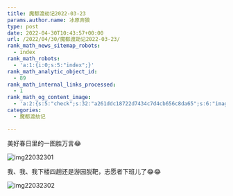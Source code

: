 ```yaml
---
title: 魔都渡劫记2022-03-23
params.author.name: 冰原奔狼
type: post
date: 2022-04-30T10:43:57+00:00
url: /2022/04/30/魔都渡劫记2022-03-23/
rank_math_news_sitemap_robots:
  - index
rank_math_robots:
  - 'a:1:{i:0;s:5:"index";}'
rank_math_analytic_object_id:
  - 89
rank_math_internal_links_processed:
  - 1
rank_math_og_content_image:
  - 'a:2:{s:5:"check";s:32:"a261ddc18722d7434c7d4cb656c8da65";s:6:"images";a:0:{}}'
categories:
  - 魔都渡劫记

---
```

美好春日里的一图胜万言😂

<img decoding="async" src="https://i0.wp.com/s2.loli.net/2022/04/30/7KUTDhc1FapsMyf.jpg?w=640&#038;ssl=1" alt="img22032301" data-recalc-dims="1" />

我、我、我下楼四趟还是游园脱靶，志愿者下班儿了😂😂

<img decoding="async" src="https://i0.wp.com/s2.loli.net/2022/04/30/QZWSNLlB18D9FA7.jpg?w=640&#038;ssl=1" alt="img22032302" data-recalc-dims="1" />
